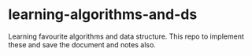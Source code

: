 # learning-algorithms-and-ds
Learning favourite algorithms and data structure. This repo to implement these and save the document and notes also.

